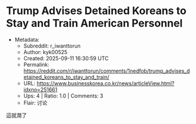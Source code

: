 # Trump Advises Detained Koreans to Stay and Train American Personnel

- Metadata:
  - Subreddit: r_iwanttorun
  - Author: kyk00525
  - Created: 2025-09-11 16:30:59 UTC
  - Permalink: https://reddit.com/r/iwanttorun/comments/1nedfob/trump_advises_detained_koreans_to_stay_and_train/
  - URL: https://www.businesskorea.co.kr/news/articleView.html?idxno=251661
  - Ups: 4 | Ratio: 1.0 | Comments: 3
  - Flair: 讨论


這就潤了

